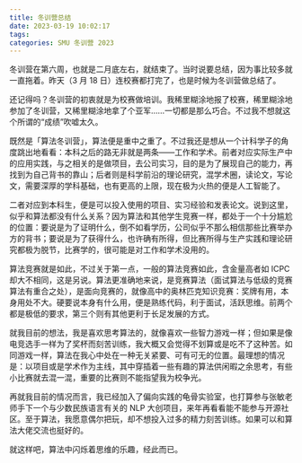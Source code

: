 ```yaml
---
title: 冬训营总结
date: 2023-03-19 10:02:17
tags: 
categories: SMU 冬训营 2023
---
```

冬训营在第六周，也就是二月底左右，就结束了。当时说要总结，因为事比较多就一直拖着。昨天（3 月 18 日）连校赛都打完了，也是时候为冬训营做总结了。

还记得吗？冬训营的初衷就是为校赛做培训。我稀里糊涂地报了校赛，稀里糊涂地参加了冬训营，又稀里糊涂地拿了个亚军……一切都是那么巧合。不过我不想就这个所谓的“成绩”吹嘘太久。

既然是「算法冬训营」，算法便是重中之重了。不过我还是想从一个计科学子的角度跳出地看看：本科之后的路无非就是两条——工作和学术。前者对应实际生产中的应用实践，与之相关的是做项目，去公司实习，目的是为了展现自己的能力，再找到为自己背书的靠山；后者则是科学前沿的理论研究，混学术圈，读论文，写论文，需要深厚的学科基础，也有更高的上限，现在极为火热的便是人工智能了。

二者对应到本科生，便是可以投入使用的项目、实习经验和发表论文。说到这里，似乎和算法都没有什么关系？因为算法和其他学生竞赛一样，都处于一个十分尴尬的位置：要说是为了证明什么，倒不如看学历，公司似乎不那么相信那些比赛举办方的背书；要说是为了获得什么，也许确有所得，但比赛所得与生产实践和理论研究都极为脱节，比赛学的，很可能是对工作和学术没用的。

算法竞赛就是如此，不过关于第一点，一般的算法竞赛如此，含金量高者如 ICPC 却大不相同，这是另说。算法更准确地来说，是竞赛算法（面试算法与低级的竞赛算法有重合之处），是面向竞赛的，就像高中的奥林匹克知识竞赛：奖牌有用，本身用处不大。硬要说本身有什么用，便是熟练代码，利于面试，活跃思维。前两个都是极低的要求，第三个则有其他更利于长足发展的方式。

就我目前的想法，我是喜欢思考算法的，就像喜欢一些智力游戏一样；但如果是像电竞选手一样为了奖杯而刻苦训练，我大概又会觉得不划算或是吃不了这种苦。如同游戏一样，算法在我心中处在一种无关紧要、可有可无的位置。最理想的情况是：以项目或是学术作为主线，其中穿插着一些有趣的算法供闲暇之余思考，有些小比赛就去混一混，重要的比赛则不能指望我为校争光。

再就我目前的情况而言，我已经加入了偏向实践的龟骨实验室，也打算参与张敏老师手下一个与少数民族语言有关的 NLP 大创项目，来年再看看能不能参与开源社区。至于算法，我愿意偶尔把玩，却不想投入过多的精力刻苦训练。如果可以和算法大佬交流也挺好的。

就这样吧，算法中闪烁着思维的乐趣，经此而已。